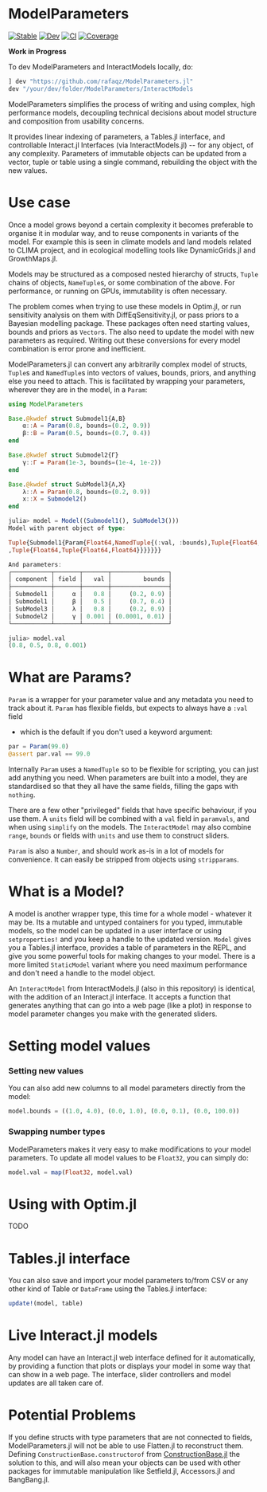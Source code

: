 # ModelParameters

[![Stable](https://img.shields.io/badge/docs-stable-blue.svg)](https://rafaqz.github.io/ModelParameters.jl/stable)
[![Dev](https://img.shields.io/badge/docs-dev-blue.svg)](https://rafaqz.github.io/ModelParameters.jl/dev)
[![CI](https://github.com/rafaqz/ModelParameters.jl/workflows/CI/badge.svg)](https://github.com/rafaqz/ModelParameters.jl/actions?query=workflow%3ACI)
[![Coverage](https://codecov.io/gh/rafaqz/ModelParameters.jl/branch/master/graph/badge.svg)](https://codecov.io/gh/rafaqz/ModelParameters.jl)

**Work in Progress**

To dev ModelParameters and InteractModels locally, do:

```julia
] dev "https://github.com/rafaqz/ModelParameters.jl"
dev "/your/dev/folder/ModelParameters/InteractModels
```

ModelParameters simplifies the process of writing and using complex, high
performance models, decoupling technical decisions about model structure and
composition from usability concerns. 

It provides linear indexing of parameters, a Tables.jl interface, and
controllable Interact.jl Interfaces (via InteractModels.jl) -- for any object,
of any complexity. Parameters of immutable objects can be updated from a vector,
tuple or table using a single command, rebuilding the object with the new values.

# Use case

Once a model grows beyond a certain complexity it becomes preferable to organise
it in modular way, and to reuse components in variants of the model. For example
this is seen in climate models and land models related to CLIMA project, and
in ecological modelling tools like DynamicGrids.jl and GrowthMaps.jl.

Models may be structured as a composed nested hierarchy of structs, `Tuple`
chains of objects, `NameTuple`s, or some combination of the above. For
performance, or running on GPUs, immutability is often necessary.

The problem comes when trying to use these models in Optim.jl, or run
sensitivity analysis on them with DiffEqSensitivity.jl, or pass priors to a
Bayesian modelling package. These packages often need starting values, bounds
and priors as `Vector`s. The also need to update the model with new parameters
as required. Writing out these conversions for every model combination is error
prone and inefficient.

ModelParameters.jl can convert any arbitrarily complex model of structs,
`Tuple`s and `NamedTuple`s into vectors of values, bounds, priors, and anything
else you need to attach. This is facilitated by wrapping your parameters,
wherever they are in the model, in a `Param`:

```julia
using ModelParameters

Base.@kwdef struct Submodel1{A,B}
    α::A = Param(0.8, bounds=(0.2, 0.9))
    β::B = Param(0.5, bounds=(0.7, 0.4))
end

Base.@kwdef struct Submodel2{Γ}
    γ::Γ = Param(1e-3, bounds=(1e-4, 1e-2))
end

Base.@kwdef struct SubModel3{Λ,X}
    λ::Λ = Param(0.8, bounds=(0.2, 0.9))
    x::X = Submodel2()
end

julia> model = Model((Submodel1(), SubModel3()))
Model with parent object of type: 

Tuple{Submodel1{Param{Float64,NamedTuple{(:val, :bounds),Tuple{Float64,Tuple{Float64,Float64}}}},Param{Float64,NamedTuple{(:val, :bounds),Tuple{Float64,Tuple{Float64,Float64}}}}},SubModel3{Param{Float64,NamedTuple{(:val, :bounds),Tuple{Float64,Tuple{Float64,Float64}}}},Submodel2{Param{Float64,NamedTuple{(:val, :bounds)
,Tuple{Float64,Tuple{Float64,Float64}}}}}}}

And parameters:
┌───────────┬───────┬───────┬────────────────┐
│ component │ field │   val │         bounds │
├───────────┼───────┼───────┼────────────────┤
│ Submodel1 │     α │   0.8 │     (0.2, 0.9) │
│ Submodel1 │     β │   0.5 │     (0.7, 0.4) │
│ SubModel3 │     λ │   0.8 │     (0.2, 0.9) │
│ Submodel2 │     γ │ 0.001 │ (0.0001, 0.01) │
└───────────┴───────┴───────┴────────────────┘

julia> model.val
(0.8, 0.5, 0.8, 0.001)
```

# What are Params?

`Param` is a wrapper for your parameter value and any metadata you need to track
about it. `Param` has flexible fields, but expects to always have a `:val` field
- which is the default if you don't used a keyword argument:

```julia
par = Param(99.0)
@assert par.val == 99.0
```

Internally `Param` uses a `NamedTuple` so to be flexible for scripting, you can
just add anything you need. When parameters are built into a model, they are
standardised so that they all have the same fields, filling the gaps with
`nothing`. 

There are a few other "privileged" fields that have specific behaviour, if you
use them. A `units` field will be combined with a `val` field in `paramvals`,
and when using `simplify` on the models. The `InteractModel` may also combine
`range`, `bounds` or fields with `units` and use them to construct sliders.

`Param` is also a `Number`, and should work as-is in a lot of models for
convenience. It can easily be stripped from objects using `stripparams`.


# What is a Model?

A model is another wrapper type, this time for a whole model - whatever it may
be. Its a mutable and untyped containers for you typed, immutable models, so the
model can be updated in a user interface or using `setproperties!` and you keep
a handle to the updated version. `Model` gives you a Tables.jl interface,
provides a table of parameters in the REPL, and give you some powerful tools for
making changes to your model. There is a more limited `StaticModel` variant
where you need maximum performance and don't need a handle to the model object.

An `InteractModel` from InteractModels.jl (also in this repository) is
identical, with the addition of an Interact.jl interface. It accepts a function
that generates anything that can go into a web page (like a plot) in response to
model parameter changes you make with the generated sliders.

# Setting model values 

### Setting new values

You can also add new columns to all model parameters directly from the model:

```julia
model.bounds = ((1.0, 4.0), (0.0, 1.0), (0.0, 0.1), (0.0, 100.0))
```

### Swapping number types

ModelParameters makes it very easy to make modifications to your model
parameters. To update all model values to be `Float32`, you can simply do: 

```julia
model.val = map(Float32, model.val)
```

# Using with Optim.jl

TODO


# Tables.jl interface

You can also save and import your model parameters to/from CSV or any other kind
of Table or `DataFrame` using the Tables.jl interface:

```julia
update!(model, table)
```

# Live Interact.jl models

Any model can have an Interact.jl web interface defined for it automatically, by
providing a function that plots or displays your model in some way that can show
in a web page. The interface, slider controllers and model updates are all taken
care of.


# Potential Problems

If you define structs with type parameters that are not connected to fields,
ModelParameters.jl will not be able to use Flatten.jl to reconstruct them.
Defining `ConstructionBase.constructorof` from
[ConstructionBase.jl](https://github.com/JuliaObjects/ConstructionBase.jl)  the
solution to this, and will also mean your objects can be used with other
packages for immutable manipulation like Setfield.jl, Accessors.jl and
BangBang.jl.
